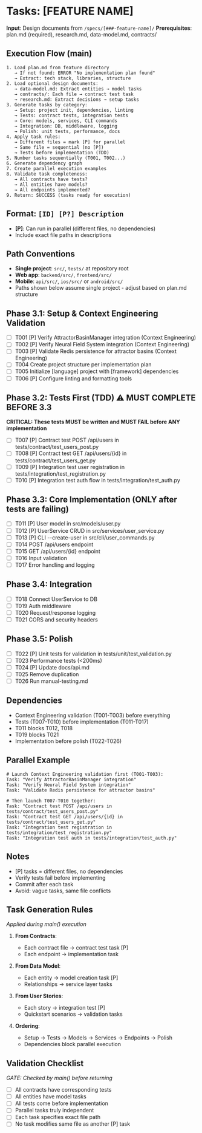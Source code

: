 # Tasks: [FEATURE NAME]

**Input**: Design documents from `/specs/[###-feature-name]/`
**Prerequisites**: plan.md (required), research.md, data-model.md, contracts/

## Execution Flow (main)
```
1. Load plan.md from feature directory
   → If not found: ERROR "No implementation plan found"
   → Extract: tech stack, libraries, structure
2. Load optional design documents:
   → data-model.md: Extract entities → model tasks
   → contracts/: Each file → contract test task
   → research.md: Extract decisions → setup tasks
3. Generate tasks by category:
   → Setup: project init, dependencies, linting
   → Tests: contract tests, integration tests
   → Core: models, services, CLI commands
   → Integration: DB, middleware, logging
   → Polish: unit tests, performance, docs
4. Apply task rules:
   → Different files = mark [P] for parallel
   → Same file = sequential (no [P])
   → Tests before implementation (TDD)
5. Number tasks sequentially (T001, T002...)
6. Generate dependency graph
7. Create parallel execution examples
8. Validate task completeness:
   → All contracts have tests?
   → All entities have models?
   → All endpoints implemented?
9. Return: SUCCESS (tasks ready for execution)
```

## Format: `[ID] [P?] Description`
- **[P]**: Can run in parallel (different files, no dependencies)
- Include exact file paths in descriptions

## Path Conventions
- **Single project**: `src/`, `tests/` at repository root
- **Web app**: `backend/src/`, `frontend/src/`
- **Mobile**: `api/src/`, `ios/src/` or `android/src/`
- Paths shown below assume single project - adjust based on plan.md structure

## Phase 3.1: Setup & Context Engineering Validation
- [ ] T001 [P] Verify AttractorBasinManager integration (Context Engineering)
- [ ] T002 [P] Verify Neural Field System integration (Context Engineering)
- [ ] T003 [P] Validate Redis persistence for attractor basins (Context Engineering)
- [ ] T004 Create project structure per implementation plan
- [ ] T005 Initialize [language] project with [framework] dependencies
- [ ] T006 [P] Configure linting and formatting tools

## Phase 3.2: Tests First (TDD) ⚠️ MUST COMPLETE BEFORE 3.3
**CRITICAL: These tests MUST be written and MUST FAIL before ANY implementation**
- [ ] T007 [P] Contract test POST /api/users in tests/contract/test_users_post.py
- [ ] T008 [P] Contract test GET /api/users/{id} in tests/contract/test_users_get.py
- [ ] T009 [P] Integration test user registration in tests/integration/test_registration.py
- [ ] T010 [P] Integration test auth flow in tests/integration/test_auth.py

## Phase 3.3: Core Implementation (ONLY after tests are failing)
- [ ] T011 [P] User model in src/models/user.py
- [ ] T012 [P] UserService CRUD in src/services/user_service.py
- [ ] T013 [P] CLI --create-user in src/cli/user_commands.py
- [ ] T014 POST /api/users endpoint
- [ ] T015 GET /api/users/{id} endpoint
- [ ] T016 Input validation
- [ ] T017 Error handling and logging

## Phase 3.4: Integration
- [ ] T018 Connect UserService to DB
- [ ] T019 Auth middleware
- [ ] T020 Request/response logging
- [ ] T021 CORS and security headers

## Phase 3.5: Polish
- [ ] T022 [P] Unit tests for validation in tests/unit/test_validation.py
- [ ] T023 Performance tests (<200ms)
- [ ] T024 [P] Update docs/api.md
- [ ] T025 Remove duplication
- [ ] T026 Run manual-testing.md

## Dependencies
- Context Engineering validation (T001-T003) before everything
- Tests (T007-T010) before implementation (T011-T017)
- T011 blocks T012, T018
- T019 blocks T021
- Implementation before polish (T022-T026)

## Parallel Example
```
# Launch Context Engineering validation first (T001-T003):
Task: "Verify AttractorBasinManager integration"
Task: "Verify Neural Field System integration"
Task: "Validate Redis persistence for attractor basins"

# Then launch T007-T010 together:
Task: "Contract test POST /api/users in tests/contract/test_users_post.py"
Task: "Contract test GET /api/users/{id} in tests/contract/test_users_get.py"
Task: "Integration test registration in tests/integration/test_registration.py"
Task: "Integration test auth in tests/integration/test_auth.py"
```

## Notes
- [P] tasks = different files, no dependencies
- Verify tests fail before implementing
- Commit after each task
- Avoid: vague tasks, same file conflicts

## Task Generation Rules
*Applied during main() execution*

1. **From Contracts**:
   - Each contract file → contract test task [P]
   - Each endpoint → implementation task
   
2. **From Data Model**:
   - Each entity → model creation task [P]
   - Relationships → service layer tasks
   
3. **From User Stories**:
   - Each story → integration test [P]
   - Quickstart scenarios → validation tasks

4. **Ordering**:
   - Setup → Tests → Models → Services → Endpoints → Polish
   - Dependencies block parallel execution

## Validation Checklist
*GATE: Checked by main() before returning*

- [ ] All contracts have corresponding tests
- [ ] All entities have model tasks
- [ ] All tests come before implementation
- [ ] Parallel tasks truly independent
- [ ] Each task specifies exact file path
- [ ] No task modifies same file as another [P] task